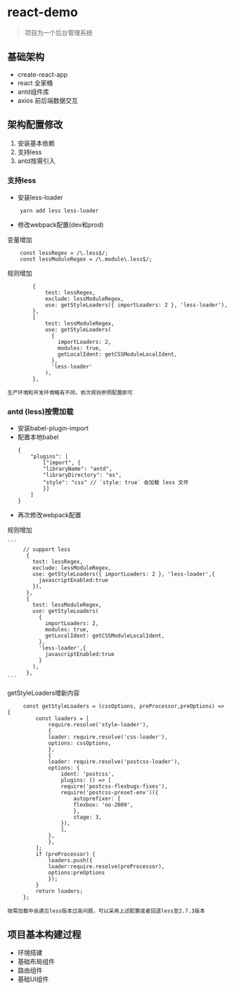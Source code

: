 # react-demo

> 项目为一个后台管理系统

## 基础架构

- create-react-app
- react 全家桶
- antd组件库
- axios 前后端数据交互

## 架构配置修改

1. 安装基本依赖
2. 支持less
3. antd按需引入

### 支持less

- 安装less-loader
```
    yarn add less less-loader
```
- 修改webpack配置(dev和prod)

变量增加 
```
    const lessRegex = /\.less$/;
    const lessModuleRegex = /\.module\.less$/;
```
规则增加
```
        {
            test: lessRegex,
            exclude: lessModuleRegex,
            use: getStyleLoaders({ importLoaders: 2 }, 'less-loader'),
        },
        {
            test: lessModuleRegex,
            use: getStyleLoaders(
              {
                importLoaders: 2,
                modules: true,
                getLocalIdent: getCSSModuleLocalIdent,
              },
              'less-loader'
            ),
        },
```

`生产环境和开发环境略有不同，依次规则参照配置即可`
### antd (less)按需加载

-  安装babel-plugin-import
-  配置本地babel 
    ```
    {
        "plugins": [
            ["import", {
            "libraryName": "antd",
            "libraryDirectory": "es",
            "style": "css" // `style: true` 会加载 less 文件
            }]
        ]
    } 
    ```
- 再次修改webpack配置

规则增加

    ```
         // support less
          {
            test: lessRegex,
            exclude: lessModuleRegex,
            use: getStyleLoaders({ importLoaders: 2 }, 'less-loader',{
              javascriptEnabled:true
            }),
          },
          {
            test: lessModuleRegex,
            use: getStyleLoaders(
              {
                importLoaders: 2,
                modules: true,
                getLocalIdent: getCSSModuleLocalIdent,
              },
              'less-loader',{
                javascriptEnabled:true
              }
            ),
          },
    ```

getStyleLoaders增新内容

   ```
        const getStyleLoaders = (cssOptions, preProcessor,preOptions) => {
            const loaders = [
                require.resolve('style-loader'),
                {
                loader: require.resolve('css-loader'),
                options: cssOptions,
                },
                {
                loader: require.resolve('postcss-loader'),
                options: {
                    ident: 'postcss',
                    plugins: () => [
                    require('postcss-flexbugs-fixes'),
                    require('postcss-preset-env')({
                        autoprefixer: {
                        flexbox: 'no-2009',
                        },
                        stage: 3,
                    }),
                    ],
                },
                },
            ];
            if (preProcessor) {
                loaders.push({
                loader:require.resolve(preProcessor),
                options:preOptions
                });
            }
            return loaders;
        };
   ```

   `
    按需加载中会遇见less版本过高问题，可以采用上述配置或者回退less至2.7.3版本
   `

## 项目基本构建过程

- 环境搭建
- 基础布局组件
- 路由组件
- 基础UI组件

